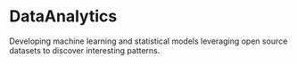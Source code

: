 # DataAnalytics
Developing machine learning and statistical models leveraging open source datasets to discover interesting patterns.
